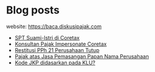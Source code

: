 # Blog posts

website: https://baca.diskusipajak.com

<!-- BLOG-POST-LIST:START -->
- [SPT Suami-Istri di Coretax](https://baca.diskusipajak.com/spt-suami-istri-di-coretax/)
- [Konsultan Pajak Impersonate Coretax](https://baca.diskusipajak.com/konsultan-pajak-impersonate-coretax/)
- [Restitusi PPh 21 Perusahaan Tutup](https://baca.diskusipajak.com/restitusi-pph-21-perusahaan-tutup/)
- [Pajak atas Jasa Pemasangan Papan Nama Perusahaan](https://baca.diskusipajak.com/pajak-atas-jasa-pemasangan-papan-nama-perusahaan/)
- [Kode JKP didasarkan pada KLU?](https://baca.diskusipajak.com/kode-jkp-didasarkan-pada-klu/)
<!-- BLOG-POST-LIST:END -->

<!--
**kelaspajak/kelaspajak** is a ✨ _special_ ✨ repository because its `README.md` (this file) appears on your GitHub profile.

Here are some ideas to get you started:

- 🔭 I’m currently working on ...
- 🌱 I’m currently learning ...
- 👯 I’m looking to collaborate on ...
- 🤔 I’m looking for help with ...
- 💬 Ask me about ...
- 📫 How to reach me: ...
- 😄 Pronouns: ...
- ⚡ Fun fact: ...
-->
